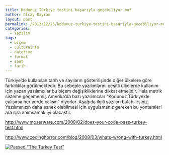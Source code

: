 ```yaml
---
title: Kodunuz Türkiye testini başarıyla geçebiliyor mu?
author: Olcay Bayram
layout: post
permalink: /2013/12/25/kodunuz-turkiye-testini-basariyla-gecebiliyor-mu/
categories:
  - Yazılım
tags:
  - biçem
  - cultureinfo
  - datetime
  - format
  - saat
  - tarih
---
```

Türkiye&#8217;de kullanılan tarih ve sayıların gösterilişinde diğer ülkelere göre farklılıklar görülmektedir. Bu sebeple yazılımlarını çeşitli ülkelerde kullanım için yazan yazılımcılar bu biçem değişikliklerine dikkat etmelidir. Hala metrik sisteme geçememiş Amerika&#8217;da bazı yazılımcılar &#8220;Kodunuz Türkiye&#8217;de çalışırsa her yerde çalışır.&#8221; diyorlar. Aşağıda ilgili yazıları bulabilirsiniz. Yazılımınızın daha esnek olabilmesi için uygulamanız gereken bu yöntemleri ara sıra anımsamak iyi olacaktır.

<a href="http://www.moserware.com/2008/02/does-your-code-pass-turkey-test.html" title="Does Your Code Pass The Turkey Test?" target="_blank">http://www.moserware.com/2008/02/does-your-code-pass-turkey-test.html</a>

<a href="http://www.codinghorror.com/blog/2008/03/whats-wrong-with-turkey.html" title="What's Wrong With Turkey?" target="_blank">http://www.codinghorror.com/blog/2008/03/whats-wrong-with-turkey.html</a>

[<img src="http://i0.wp.com/otomatikmuhendis.com/wp-content/uploads/2013/12/6a0120a85dcdae970b01287770385a970c.png?fit=274%2C246" alt="Passed &quot;The Turkey Test&quot;" class="aligncenter size-full wp-image-116" data-recalc-dims="1" />][1]

 [1]: http://i0.wp.com/otomatikmuhendis.com/wp-content/uploads/2013/12/6a0120a85dcdae970b01287770385a970c.png